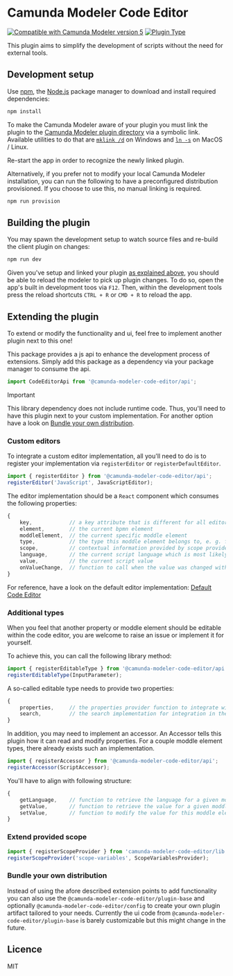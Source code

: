 # Camunda Modeler Code Editor

[![Compatible with Camunda Modeler version 5](https://img.shields.io/badge/Modeler_Version-5.0.0+-blue.svg)](#) [![Plugin Type](https://img.shields.io/badge/Plugin_Type-BPMN-orange.svg)](#)

This plugin aims to simplify the development of scripts without the need for external tools.

## Development setup

Use [npm](https://www.npmjs.com/), the [Node.js](https://nodejs.org/en/) package manager to download and install required dependencies:

```sh
npm install
```

To make the Camunda Modeler aware of your plugin you must link the plugin to the [Camunda Modeler plugin directory](https://github.com/camunda/camunda-modeler/tree/develop/docs/plugins#plugging-into-the-camunda-modeler) via a symbolic link.
Available utilities to do that are [`mklink /d`](https://docs.microsoft.com/en-us/windows-server/administration/windows-commands/mklink) on Windows and [`ln -s`](https://linux.die.net/man/1/ln) on MacOS / Linux.

Re-start the app in order to recognize the newly linked plugin.

Alternatively, if you prefer not to modify your local Camunda Modeler installation, you can run the following to have a preconfigured distribution provisioned. If you choose to use this, no manual linking is required.

```sh
npm run provision
```

## Building the plugin

You may spawn the development setup to watch source files and re-build the client plugin on changes:

```sh
npm run dev
```

Given you've setup and linked your plugin [as explained above](#development-setup), you should be able to reload the modeler to pick up plugin changes. To do so, open the app's built in development toos via `F12`. Then, within the development tools press the reload shortcuts `CTRL + R` or `CMD + R` to reload the app.

## Extending the plugin

To extend or modify the functionality and ui, feel free to implement another plugin next to this one!

This package provides a js api to enhance the development process of extensions. Simply add this package as a dependency via your package manager to consume the api.

```js
import CodeEditorApi from '@camunda-modeler-code-editor/api';
```

> [!IMPORTANT]
> This library dependency does not include runtime code. Thus, you'll need to have this plugin next to your custom implementation. For another option have a look on [Bundle your own distribution](#bundle-your-own-distribution).

### Custom editors

To integrate a custom editor implementation, all you'll need to do is to register your implementation via `registerEditor` or `registerDefaultEditor`.

```js
import { registerEditor } from '@camunda-modeler-code-editor/api';
registerEditor('JavaScript', JavaScriptEditor);
```

The editor implementation should be a `React` component which consumes the following properties:

```js
{
    key,            // a key attribute that is different for all editor instances, e. g. for ace editors you'll need to provide unique names
    element,        // the current bpmn element
    moddleElement,  // the current specific moddle element
    type,           // the type this moddle element belongs to, e. g. for scripts it can be an execution listener or a task listener
    scope,          // contextual information provided by scope providers implementation, could contain available variables for example
    language,       // the current script language which is most likely only important for editors that support multiple
    value,          // the current script value
    onValueChange,  // function to call when the value was changed within the editor
}
```

For reference, have a look on the default editor implementation: [Default Code Editor](./client/components/DefaultCodeEditor.js)

### Additional types

When you feel that another property or moddle element should be editable within the code editor, you are welcome to raise an issue or implement it for yourself.

To achieve this, you can call the following library method:

```js
import { registerEditableType } from '@camunda-modeler-code-editor/api';
registerEditableType(InputParameter);
```

A so-called editable type needs to provide two properties:

```js
{
    properties,     // the properties provider function to integrate with the properties panel
    search,         // the search implementation for integration in the open dialog
}
```

In addition, you may need to implement an accessor. An Accessor tells this plugin how it can read and modify properties. For a couple moddle element types, there already exists such an implementation.

```js
import { registerAccessor } from '@camunda-modeler-code-editor/api';
registerAccessor(ScriptAccessor);
```

You'll have to align with following structure:

```js
{
    getLanguage,    // function to retrieve the language for a given moddle element
    getValue,       // function to retrieve the value for a given moddle element
    setValue,       // function to modify the value for this moddle element
}
```

### Extend provided scope

```js
import { registerScopeProvider } from 'camunda-modeler-code-editor/lib';
registerScopeProvider('scope-variables', ScopeVariablesProvider);
```

### Bundle your own distribution

Instead of using the afore described extension points to add functionality you can also use the `@camunda-modeler-code-editor/plugin-base` and optionally `@camunda-modeler-code-editor/config` to create your own plugin artifact tailored to your needs. Currently the ui code from `@camunda-modeler-code-editor/plugin-base` is barely customizable but this might change in the future.

## Licence

MIT
